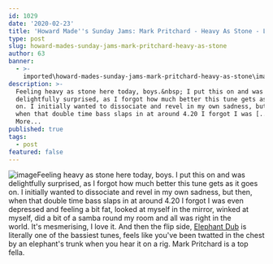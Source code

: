 ```yaml
---
id: 1029
date: '2020-02-23'
title: 'Howard Made''s Sunday Jams: Mark Pritchard - Heavy As Stone - Loose Lips'
type: post
slug: howard-mades-sunday-jams-mark-pritchard-heavy-as-stone
author: 63
banner:
  - >-
    imported\howard-mades-sunday-jams-mark-pritchard-heavy-as-stone\image1029.jpeg
description: >-
  Feeling heavy as stone here today, boys.&nbsp; I put this on and was
  delightfully surprised, as I forgot how much better this tune gets as it goes
  on. I initially wanted to dissociate and revel in my own sadness, but then,
  when that double time bass slaps in at around 4.20 I forgot I was [...]Read
  More...
published: true
tags:
  - post
featured: false
---
```

![image](../imported\howard-mades-sunday-jams-mark-pritchard-heavy-as-stone\image1029.jpeg)Feeling heavy as stone here today, boys. I put this on and was delightfully surprised, as I forgot how much better this tune gets as it goes on. I initially wanted to dissociate and revel in my own sadness, but then, when that double time bass slaps in at around 4.20 I forgot I was even depressed and feeling a bit fat, looked at myself in the mirror, winked at myself, did a bit of a samba round my room and all was right in the world. It's mesmerising, I love it. And then the flip side, [Elephant Dub](https://www.youtube.com/watch?v=IHnK3OWYOA4) is literally one of the bassiest tunes, feels like you've been twatted in the chest by an elephant's trunk when you hear it on a rig. Mark Pritchard is a top fella.